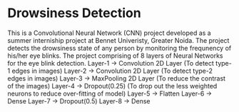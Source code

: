 # Drowsiness Detection
This is a Convolutional Neural Network (CNN) project developed as a summer interniship project at Bennet Univeristy, Greater Noida.
The project detects the drowsiness state of any person by monitoring the frequnency of his/her eye blinks.
The project comprising of 8 layers of Neural Networks for the eye blink detection.
Layer-1 -> Convolution 2D Layer (To detect type-1 edges in images)
Layer-2 -> Convolution 2D Layer (To detect type-2 edges in images)
Layer-3 -> MaxPooling 2D Layer (To reduce the contrast of the images)
Layer-4 -> Dropout(0.25) (To drop out the less weighted neurons to reduce over-fitting of model)
Layer-5 -> Flatten
Layer-6 -> Dense
Layer-7 -> Dropout(0.5)
Layer-8 -> Dense
